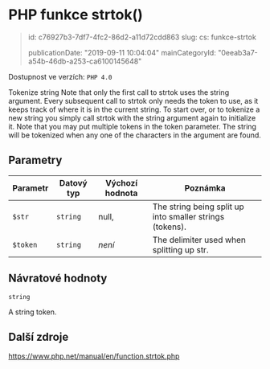 PHP funkce strtok()
===================

> id: c76927b3-7df7-4fc2-86d2-a11d72cdd863
> slug:
> 	cs: funkce-strtok
>
> publicationDate: "2019-09-11 10:04:04"
> mainCategoryId: "0eeab3a7-a54b-46db-a253-ca6100145648"

Dostupnost ve verzích: `PHP 4.0`

Tokenize string
Note that only the first call to strtok uses the string argument.
Every subsequent call to strtok only needs the token to use, as it keeps track of where it is in the current string.
To start over, or to tokenize a new string you simply call strtok with the string argument again to initialize it.
Note that you may put multiple tokens in the token parameter.
The string will be tokenized when any one of the characters in the argument are found.


Parametry
--------------

| Parametr | Datový typ | Výchozí hodnota | Poznámka |
|-----|-----|-----|-----|
| `$str` | `string` | null, | The string being split up into smaller strings (tokens). |
| `$token` | `string` | *není* | The delimiter used when splitting up str. |


Návratové hodnoty
----------------

`string`

A string token.

Další zdroje
------------

https://www.php.net/manual/en/function.strtok.php
